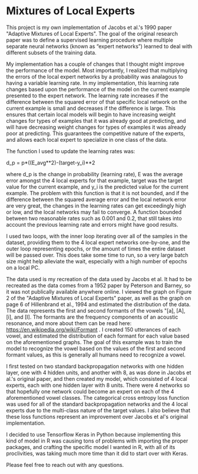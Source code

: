 # Mixtures of Local Experts

This project is my own implementation of Jacobs et al.'s 1990 paper "Adaptive Mixtures of Local Experts". The goal of the original research paper was to define a supervised learning procedure where multiple separate neural networks (known as “expert networks”) learned to deal with different subsets of the training data.

My implementation has a couple of changes that I thought might improve the performance of the model. Most importantly, I realized that multiplying the errors of the local expert networks by a probability was analagous to having a variable learning rate. In my implementation, this learning rate changes based upon the performance of the model on the current example presented to the expert network. The learning rate increases if the difference between the squared error of that specific local network on the current example is small and decreases if the difference is large. This ensures that certain local models will begin to have increasing weight changes for types of examples that it was already good at predicting, and will have decreasing weight changes for types of examples it was already poor at predicting. This guarantees the competitive nature of the experts, and allows each local expert to specialize in one class of the data.

The function I used to update the learning rates was:

d_p = p*((E_avg**2)-(target-y_i)**2

where d_p is the change in probability (learning rate), E was the average error amongst the 4 local experts for that example, target was the target value for the current example, and y_i is the predicted value for the current example. The problem with this function is that it is not bounded, and if the difference between the squared average error and the local network error are very great, the changes in the learning rates can get exceedingly high or low, and the local networks may fail to converge. A function bounded between two reasonable rates such as 0.001 and 0.2, that still takes into account the previous learning rate and errors might have good results.

I used two loops, with the inner loop iterating over all of the samples in the dataset, providing them to the 4 local expert networks one-by-one, and the outer loop representing epochs, or the amount of times the entire dataset will be passed over. This does take some time to run, so a very large batch size might help alleviate the wait, especially with a high number of epochs on a local PC.

The data used is my recreation of the data used by Jacobs et al. It had to be recreated as the data comes from a 1952 paper by Peterson and Barney, so it was not publically available anywhere online. I viewed the graph on Figure 2 of the "Adaptive Mixtures of Local Experts" paper, as well as the graph on page 6 of Hillenbrand et al., 1994 and estimated the distribution of the data. The data represents the first and second formants of the vowels "[a], [A], [i], and [I]. The formants are the frequency components of an acoustic resonance, and more about them can be read here: https://en.wikipedia.org/wiki/Formant . I created 150 utterances of each vowel, and estimated the distribution of each formant for each value based on the aforementioned graphs. The goal of this example was to train the model to recognize the vowel based on the values of the first and second formant values, as this is generally all humans need to recognize a vowel.

I first tested on two standard backpropagation networks with one hidden layer, one with 4 hidden units, and another with 8, as was done in Jacobs et al.'s original paper, and then created my model, which consisted of 4 local experts, each with one hidden layer with 8 units. There were 4 networks so that hopefully one network could become an expert on each of the 4 aforementioned vowel classes. The categorical cross entropy loss function was used for all of the standard backpropagation networks and the 4 local experts due to the multi-class nature of the target values. I also believe that these loss functions represent an improvement over Jacobs et al's original implementation.

I decided to use Tensorflow Keras in Python because implementing this kind of model in R was causing tons of problems with importing the proper packages, and crafting the specific model I wanted in R, with all of its proclivities, was taking much more time than it did to start over with Keras.

Please feel free to reach out with any questions.
